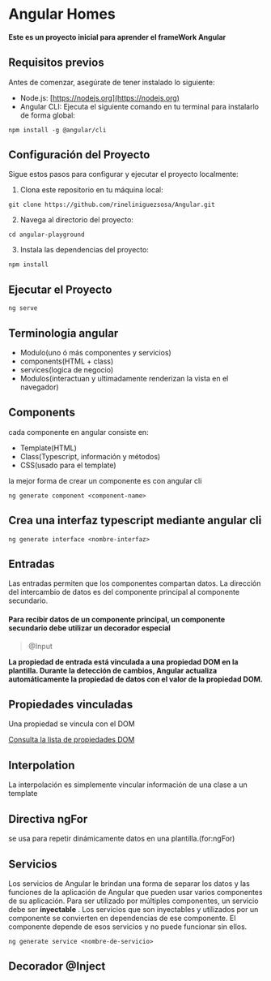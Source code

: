 # Angular Homes

#### Este es un proyecto inicial para aprender el frameWork Angular

## Requisitos previos

Antes de comenzar, asegúrate de tener instalado lo siguiente:

- Node.js: [https://nodejs.org](https://nodejs.org)
- Angular CLI: Ejecuta el siguiente comando en tu terminal para instalarlo de forma global:

```shell
npm install -g @angular/cli
```

## Configuración del Proyecto

Sigue estos pasos para configurar y ejecutar el proyecto localmente:

1. Clona este repositorio en tu máquina local:

```shell
git clone https://github.com/rineliniguezsosa/Angular.git
```

2. Navega al directorio del proyecto:

```shell
cd angular-playground
```

3. Instala las dependencias del proyecto:

```shell
npm install
```

## Ejecutar el Proyecto

```shell
ng serve
```

## Terminologia angular

- Modulo(uno ó más componentes y servicios)
- components(HTML + class)
- services(logica de negocio)
- Modulos(interactuan y ultimadamente renderizan la vista en el navegador)

## Components

cada componente en angular consiste en:

- Template(HTML)
- Class(Typescript, información y métodos)
- CSS(usado para el template)

la mejor forma de crear un componente es con angular cli

```shell
ng generate component <component-name>
```

## Crea una interfaz typescript mediante angular cli

```shell
ng generate interface <nombre-interfaz>
```

## Entradas

Las entradas permiten que los componentes compartan datos. La dirección del intercambio de datos es del componente principal al componente secundario.

#### Para recibir datos de un componente principal, un componente secundario debe utilizar un decorador especial 

>@Input

**La propiedad de entrada está vinculada a una propiedad DOM en la plantilla. Durante la detección de cambios, Angular actualiza automáticamente la propiedad de datos con el valor de la propiedad DOM.**

## Propiedades vinculadas

Una propiedad se vincula con el DOM

[Consulta la lista de propiedades DOM](https://developer.mozilla.org/en-US/docs/Web/API/Document_Object_Model)

## Interpolation

La interpolación es simplemente vincular información de una clase a un template

## Directiva ngFor

se usa para repetir dinámicamente datos en una plantilla.(for:ngFor)

## Servicios

Los servicios de Angular le brindan una forma de separar los datos y las funciones de la aplicación de Angular que pueden usar varios componentes de su aplicación. Para ser utilizado por múltiples componentes, un servicio debe ser **inyectable** . Los servicios que son inyectables y utilizados por un componente se convierten en dependencias de ese componente. El componente depende de esos servicios y no puede funcionar sin ellos.

```shell
ng generate service <nombre-de-servicio>
```

## Decorador @Inject